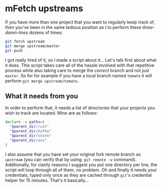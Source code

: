 # mFetch upstreams

If you have more than one project that you want to regularly keep track of, then you've been in the same tedious 
position as I to perform these *three-damn-lines* dozens of times:
 
 ```sh
 git fetch upstream
 git merge upstream/master
 git push
 ```
 
 I got really tired of it, so I made a script about it... Let's talk first about what it does. This script takes care
 all of the hassle involved with that repetitive process while also taking care to merge the *correct* branch and not
 just `master`. So for for example if you have a local branch named `tomato` it will 
 perform `git merge upstream/tomato`.
 
## What it needs from you
 
 In order to perform that, it needs a list of directories that your projects you wish to track are located. Mine are
 as follows:
 
 ```sh
 declare -a paths=(
   "$parent_dir/rust"
   "$parent_dir/kafka"
   "$parent_dir/storm"
   "$parent_dir/ace"
 )
 ```
 
 I also assume that you have set your original fork remote branch as `upstream` (you can verify that by using: 
 `git remote -v` command). Additionally, for clarity reasons I suggest you put one directory per line, the script 
 will loop through all of them, no problem. Oh and finally it needs your credentials, typed only once as they are 
 cached through `git`'s credential helper for 15 minutes. That's it basically...
